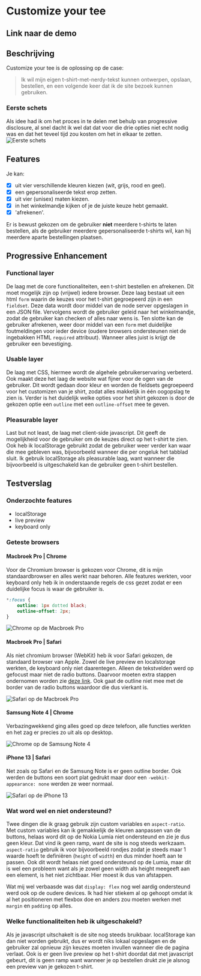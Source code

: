 # Customize your tee

## Link naar de demo

## Beschrijving

Customize your tee is de oplossing op de case:

> Ik wil mijn eigen t-shirt-met-nerdy-tekst kunnen ontwerpen, opslaan, bestellen, en een volgende keer dat ik de site bezoek kunnen gebruiken.

### Eerste schets

Als idee had ik om het proces in te delen met behulp van progressive disclosure, al snel dacht ik wel dat dat voor die drie opties niet echt nodig was en dat het teveel tijd zou kosten om het in elkaar te zetten.
![Eerste schets](https://user-images.githubusercontent.com/74155415/162219098-4c4defb0-590f-47d0-9b81-bb7d37aa514e.PNG)

## Features

Je kan:

-   [x] uit vier verschillende kleuren kiezen (wit, grijs, rood en geel).
-   [x] een gepersonaliseerde tekst erop zetten.
-   [x] uit vier (unisex) maten kiezen.
-   [x] in het winkelmandje kijken of je de juiste keuze hebt gemaakt.
-   [x] 'afrekenen'.

Er is bewust gekozen om de gebruiker **niet** meerdere t-shirts te laten bestellen, als de gebruiker meerdere gepersonaliseerde t-shirts wil, kan hij meerdere aparte bestellingen plaatsen.

## Progressive Enhancement

### Functional layer

De laag met de core functionaliteiten, een t-shirt bestellen en afrekenen. Dit moet mogelijk zijn op (vrijwel) iedere browser. Deze laag bestaat uit een html `form` waarin de keuzes voor het t-shirt gegroepeerd zijn in een `fieldset`. Deze data wordt door middel van de node server opgeslagen in een JSON file. Vervolgens wordt de gebruiker geleid naar het winkelmandje, zodat de gebruiker kan checken of alles naar wens is. Ten slotte kan de gebruiker afrekenen, weer door middel van een `form` met duidelijke foutmeldingen voor ieder device (oudere browsers ondersteunen niet de ingebakken HTML `required` attribuut).
Wanneer alles juist is krijgt de gebruiker een bevestiging.

### Usable layer

De laag met CSS, hiermee wordt de algehele gebruikerservaring verbeterd. Ook maakt deze het laag de website wat fijner voor de ogen van de gebruiker. Dit wordt gedaan door kleur en worden de fieldsets gegroepeerd voor het customizen van je shirt, zodat alles makkelijk in één oogopslag te zien is. Verder is het duidelijk welke opties voor het shirt gekozen is door de gekozen optie een `outline` met een `outline-offset` mee te geven.

### Pleasurable layer

Last but not least, de laag met client-side javascript. Dit geeft de mogelijkheid voor de gebruiker om de keuzes direct op het t-shirt te zien. Ook heb ik localStorage gebruikt zodat de gebruiker weer verder kan waar die mee gebleven was, bijvoorbeeld wanneer die per ongeluk het tabblad sluit. Ik gebruik localStorage als pleasurable laag, want wanneer die bijvoorbeeld is uitgeschakeld kan de gebruiker geen t-shirt bestellen.

## Testverslag

### Onderzochte features

-   localStorage
-   live preview
-   keyboard only

### Geteste browsers

#### Macbroek Pro | Chrome

Voor de Chromium browser is gekozen voor Chrome, dit is mijn standaardbrowser en alles werkt naar behoren. Alle features werkten, voor keyboard only heb ik in onderstaande regels de css gezet zodat er een duidelijke focus is waar de gebruiker is.

```css
*:focus {
    outline: 1px dotted black;
    outline-offset: 2px;
}
```

![Chrome op de Macbroek Pro](https://user-images.githubusercontent.com/74155415/162213464-c3f351cd-9bb1-4d9f-a882-7128b84ab493.png)

#### Macbroek Pro | Safari

Als niet chromium browser (WebKit) heb ik voor Safari gekozen, de standaard browser van Apple. Zowel de live preview en localstorage werkten, de keyboard only niet daarentegen. Alleen de tekstvelden werd op gefocust maar niet de radio buttons. Daarvoor moeten extra stappen ondernomen worden zie [deze link](https://www.tempertemper.net/blog/how-to-use-the-keyboard-to-navigate-on-safari). Ook gaat de outline niet mee met de border van de radio buttons waardoor die dus vierkant is.

![Safari op de Macbroek Pro](https://user-images.githubusercontent.com/74155415/162214049-815a49f2-efba-4012-a327-58cf4d717046.png)

#### Samsung Note 4 | Chrome

Verbazingwekkend ging alles goed op deze telefoon, alle functies werkten en het zag er precies zo uit als op desktop.

![Chrome op de Samsung Note 4](https://user-images.githubusercontent.com/74155415/162217010-cdffdafb-801c-48de-96f5-e6a5b71ee3bd.png)

#### iPhone 13 | Safari

Net zoals op Safari en de Samsung Note is er geen outline border. Ook werden de buttons een soort plat gedrukt maar door een `-webkit-appearance: none` werden ze weer normaal.

![Safari op de iPhone 13](https://user-images.githubusercontent.com/74155415/162218031-4fdbc805-af90-4d0e-b577-2b23b4b0cf36.PNG)

### Wat word wel en niet ondersteund?

Twee dingen die ik graag gebruik zijn custom variables en `aspect-ratio`. Met custom variables kan ik gemakkelijk de kleuren aanpassen van de buttons, helaas word dit op de Nokia Lumia niet ondersteund en zie je dus geen kleur. Dat vind ik geen ramp, want de site is nog steeds werkzaam.
`aspect-ratio` gebruik ik voor bijvoorbeeld rondjes zodat je steeds maar 1 waarde hoeft te definiëren (`height` of `width`) en dus minder hoeft aan te passen. Ook dit wordt helaas niet goed ondersteund op de Lumia, maar dit is wel een probleem want als je zowel geen width als height meegeeft aan een element, is het niet zichtbaar. Hier moest ik dus van afstappen.

Wat mij wel verbaasde was dat `display: flex` nog wel aardig ondersteund werd ook op de oudere devices. Ik had hier stiekem al op gehoopt omdat ik al het positioneren met flexbox doe en anders zou moeten werken met `margin` en `padding` op alles.

### Welke functionaliteiten heb ik uitgeschakeld?

Als je javascript uitschakelt is de site nog steeds bruikbaar. localStorage kan dan niet worden gebruikt, dus er wordt niks lokaal opgeslagen en de gebruiker zal opnieuw zijn keuzes moeten invullen wanneer die de pagina verlaat.
Ook is er geen live preview op het t-shirt doordat dat met javascript gebeurt, dit is geen ramp want wanneer je op bestellen drukt zie je alsnog een preview van je gekozen t-shirt.

